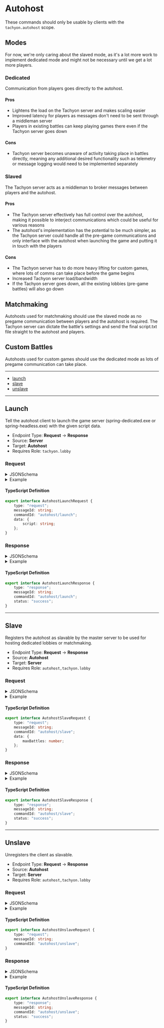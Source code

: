 <!-- THIS FILE IS AUTOMATICALLY GENERATED, PLEASE DO NOT EDIT IT MANUALLY -->

# Autohost

These commands should only be usable by clients with the `tachyon.autohost` scope.

## Modes

For now, we're only caring about the slaved mode, as it's a lot more work to implement dedicated mode and might not be necessary until we get a lot more players.

### Dedicated

Communication from players goes directly to the autohost.

#### Pros

-   Lightens the load on the Tachyon server and makes scaling easier
-   Improved latency for players as messages don't need to be sent through a middleman server
-   Players in existing battles can keep playing games there even if the Tachyon server goes down

#### Cons

-   Tachyon server becomes unaware of activity taking place in battles directly, meaning any additional desired functionality such as telemetry or message logging would need to be implemented separately

### Slaved

The Tachyon server acts as a middleman to broker messages between players and the autohost.

#### Pros

-   The Tachyon server effectively has full control over the autohost, making it possible to interject communications which could be useful for various reasons
-   The autohost's implementation has the potential to be much simpler, as the Tachyon server could handle all the pre-game communications and only interface with the autohost when launching the game and putting it in touch with the players

#### Cons

-   The Tachyon server has to do more heavy lifting for custom games, where lots of comms can take place before the game begins
-   Increased Tachyon server load/bandwidth
-   If the Tachyon server goes down, all the existing lobbies (pre-game battles) will also go down

## Matchmaking

Autohosts used for matchmaking should use the slaved mode as no pregame communication between players and the autohost is required. The Tachyon server can dictate the battle's settings and send the final script.txt file straight to the autohost and players.

## Custom Battles

Autohosts used for custom games should use the dedicated mode as lots of pregame communication can take place.

---
- [launch](#launch)
- [slave](#slave)
- [unslave](#unslave)
---

## Launch

Tell the autohost client to launch the game server (spring-dedicated.exe or spring-headless.exe) with the given script data.

- Endpoint Type: **Request** -> **Response**
- Source: **Server**
- Target: **Autohost**
- Requires Role: `tachyon.lobby`

### Request

<details>
<summary>JSONSchema</summary>

```json
{
    "$id": "autohost/launch/request",
    "scopes": [
        "tachyon.lobby"
    ],
    "type": "object",
    "properties": {
        "type": {
            "const": "request",
            "type": "string"
        },
        "messageId": {
            "type": "string"
        },
        "commandId": {
            "const": "autohost/launch",
            "type": "string"
        },
        "data": {
            "type": "object",
            "properties": {
                "script": {
                    "type": "string"
                }
            },
            "required": [
                "script"
            ]
        }
    },
    "required": [
        "type",
        "messageId",
        "commandId",
        "data"
    ]
}
```

</details>

<details>
<summary>Example</summary>

```json
{
    "type": "request",
    "messageId": "ipsum",
    "commandId": "autohost/launch",
    "data": {
        "script": "ipsum"
    }
}
```
</details>

#### TypeScript Definition
```ts
export interface AutohostLaunchRequest {
    type: "request";
    messageId: string;
    commandId: "autohost/launch";
    data: {
        script: string;
    };
}

```
### Response

<details>
<summary>JSONSchema</summary>

```json
{
    "$id": "autohost/launch/response",
    "scopes": [
        "tachyon.lobby"
    ],
    "anyOf": [
        {
            "type": "object",
            "properties": {
                "type": {
                    "const": "response",
                    "type": "string"
                },
                "messageId": {
                    "type": "string"
                },
                "commandId": {
                    "const": "autohost/launch",
                    "type": "string"
                },
                "status": {
                    "const": "success",
                    "type": "string"
                }
            },
            "required": [
                "type",
                "messageId",
                "commandId",
                "status"
            ]
        },
        {
            "type": "object",
            "properties": {
                "type": {
                    "const": "response",
                    "type": "string"
                },
                "messageId": {
                    "type": "string"
                },
                "commandId": {
                    "const": "autohost/launch",
                    "type": "string"
                },
                "status": {
                    "const": "failed",
                    "type": "string"
                },
                "reason": {
                    "const": "invalid_script",
                    "type": "string"
                }
            },
            "required": [
                "type",
                "messageId",
                "commandId",
                "status",
                "reason"
            ]
        },
        {
            "type": "object",
            "properties": {
                "type": {
                    "const": "response",
                    "type": "string"
                },
                "messageId": {
                    "type": "string"
                },
                "commandId": {
                    "const": "autohost/launch",
                    "type": "string"
                },
                "status": {
                    "const": "failed",
                    "type": "string"
                },
                "reason": {
                    "const": "server_already_running",
                    "type": "string"
                }
            },
            "required": [
                "type",
                "messageId",
                "commandId",
                "status",
                "reason"
            ]
        },
        {
            "type": "object",
            "properties": {
                "type": {
                    "const": "response",
                    "type": "string"
                },
                "messageId": {
                    "type": "string"
                },
                "commandId": {
                    "const": "autohost/launch",
                    "type": "string"
                },
                "status": {
                    "const": "failed",
                    "type": "string"
                },
                "reason": {
                    "const": "server_failed_to_start",
                    "type": "string"
                }
            },
            "required": [
                "type",
                "messageId",
                "commandId",
                "status",
                "reason"
            ]
        },
        {
            "type": "object",
            "properties": {
                "type": {
                    "const": "response",
                    "type": "string"
                },
                "messageId": {
                    "type": "string"
                },
                "commandId": {
                    "const": "autohost/launch",
                    "type": "string"
                },
                "status": {
                    "const": "failed",
                    "type": "string"
                },
                "reason": {
                    "const": "internal_error",
                    "type": "string"
                }
            },
            "required": [
                "type",
                "messageId",
                "commandId",
                "status",
                "reason"
            ]
        },
        {
            "type": "object",
            "properties": {
                "type": {
                    "const": "response",
                    "type": "string"
                },
                "messageId": {
                    "type": "string"
                },
                "commandId": {
                    "const": "autohost/launch",
                    "type": "string"
                },
                "status": {
                    "const": "failed",
                    "type": "string"
                },
                "reason": {
                    "const": "unauthorized",
                    "type": "string"
                }
            },
            "required": [
                "type",
                "messageId",
                "commandId",
                "status",
                "reason"
            ]
        },
        {
            "type": "object",
            "properties": {
                "type": {
                    "const": "response",
                    "type": "string"
                },
                "messageId": {
                    "type": "string"
                },
                "commandId": {
                    "const": "autohost/launch",
                    "type": "string"
                },
                "status": {
                    "const": "failed",
                    "type": "string"
                },
                "reason": {
                    "const": "invalid_request",
                    "type": "string"
                }
            },
            "required": [
                "type",
                "messageId",
                "commandId",
                "status",
                "reason"
            ]
        },
        {
            "type": "object",
            "properties": {
                "type": {
                    "const": "response",
                    "type": "string"
                },
                "messageId": {
                    "type": "string"
                },
                "commandId": {
                    "const": "autohost/launch",
                    "type": "string"
                },
                "status": {
                    "const": "failed",
                    "type": "string"
                },
                "reason": {
                    "const": "command_unimplemented",
                    "type": "string"
                }
            },
            "required": [
                "type",
                "messageId",
                "commandId",
                "status",
                "reason"
            ]
        }
    ]
}
```

</details>

<details>
<summary>Example</summary>

```json
{
    "type": "response",
    "messageId": "fugiat",
    "commandId": "autohost/launch",
    "status": "success"
}
```
</details>

#### TypeScript Definition
```ts
export interface AutohostLaunchResponse {
    type: "response";
    messageId: string;
    commandId: "autohost/launch";
    status: "success";
}

```
---

## Slave

Registers the autohost as slavable by the master server to be used for hosting dedicated lobbies or matchmaking.

- Endpoint Type: **Request** -> **Response**
- Source: **Autohost**
- Target: **Server**
- Requires Role: `autohost,tachyon.lobby`

### Request

<details>
<summary>JSONSchema</summary>

```json
{
    "$id": "autohost/slave/request",
    "scopes": [
        "autohost",
        "tachyon.lobby"
    ],
    "type": "object",
    "properties": {
        "type": {
            "const": "request",
            "type": "string"
        },
        "messageId": {
            "type": "string"
        },
        "commandId": {
            "const": "autohost/slave",
            "type": "string"
        },
        "data": {
            "type": "object",
            "properties": {
                "maxBattles": {
                    "minimum": 1,
                    "default": 4,
                    "type": "integer"
                }
            },
            "required": [
                "maxBattles"
            ]
        }
    },
    "required": [
        "type",
        "messageId",
        "commandId",
        "data"
    ]
}
```

</details>

<details>
<summary>Example</summary>

```json
{
    "type": "request",
    "messageId": "ea",
    "commandId": "autohost/slave",
    "data": {
        "maxBattles": 4
    }
}
```
</details>

#### TypeScript Definition
```ts
export interface AutohostSlaveRequest {
    type: "request";
    messageId: string;
    commandId: "autohost/slave";
    data: {
        maxBattles: number;
    };
}

```
### Response

<details>
<summary>JSONSchema</summary>

```json
{
    "$id": "autohost/slave/response",
    "scopes": [
        "autohost",
        "tachyon.lobby"
    ],
    "anyOf": [
        {
            "type": "object",
            "properties": {
                "type": {
                    "const": "response",
                    "type": "string"
                },
                "messageId": {
                    "type": "string"
                },
                "commandId": {
                    "const": "autohost/slave",
                    "type": "string"
                },
                "status": {
                    "const": "success",
                    "type": "string"
                }
            },
            "required": [
                "type",
                "messageId",
                "commandId",
                "status"
            ]
        },
        {
            "type": "object",
            "properties": {
                "type": {
                    "const": "response",
                    "type": "string"
                },
                "messageId": {
                    "type": "string"
                },
                "commandId": {
                    "const": "autohost/slave",
                    "type": "string"
                },
                "status": {
                    "const": "failed",
                    "type": "string"
                },
                "reason": {
                    "const": "internal_error",
                    "type": "string"
                }
            },
            "required": [
                "type",
                "messageId",
                "commandId",
                "status",
                "reason"
            ]
        },
        {
            "type": "object",
            "properties": {
                "type": {
                    "const": "response",
                    "type": "string"
                },
                "messageId": {
                    "type": "string"
                },
                "commandId": {
                    "const": "autohost/slave",
                    "type": "string"
                },
                "status": {
                    "const": "failed",
                    "type": "string"
                },
                "reason": {
                    "const": "unauthorized",
                    "type": "string"
                }
            },
            "required": [
                "type",
                "messageId",
                "commandId",
                "status",
                "reason"
            ]
        },
        {
            "type": "object",
            "properties": {
                "type": {
                    "const": "response",
                    "type": "string"
                },
                "messageId": {
                    "type": "string"
                },
                "commandId": {
                    "const": "autohost/slave",
                    "type": "string"
                },
                "status": {
                    "const": "failed",
                    "type": "string"
                },
                "reason": {
                    "const": "invalid_request",
                    "type": "string"
                }
            },
            "required": [
                "type",
                "messageId",
                "commandId",
                "status",
                "reason"
            ]
        },
        {
            "type": "object",
            "properties": {
                "type": {
                    "const": "response",
                    "type": "string"
                },
                "messageId": {
                    "type": "string"
                },
                "commandId": {
                    "const": "autohost/slave",
                    "type": "string"
                },
                "status": {
                    "const": "failed",
                    "type": "string"
                },
                "reason": {
                    "const": "command_unimplemented",
                    "type": "string"
                }
            },
            "required": [
                "type",
                "messageId",
                "commandId",
                "status",
                "reason"
            ]
        }
    ]
}
```

</details>

<details>
<summary>Example</summary>

```json
{
    "type": "response",
    "messageId": "quis",
    "commandId": "autohost/slave",
    "status": "success"
}
```
</details>

#### TypeScript Definition
```ts
export interface AutohostSlaveResponse {
    type: "response";
    messageId: string;
    commandId: "autohost/slave";
    status: "success";
}

```
---

## Unslave

Unregisters the client as slavable.

- Endpoint Type: **Request** -> **Response**
- Source: **Autohost**
- Target: **Server**
- Requires Role: `autohost,tachyon.lobby`

### Request

<details>
<summary>JSONSchema</summary>

```json
{
    "$id": "autohost/unslave/request",
    "scopes": [
        "autohost",
        "tachyon.lobby"
    ],
    "type": "object",
    "properties": {
        "type": {
            "const": "request",
            "type": "string"
        },
        "messageId": {
            "type": "string"
        },
        "commandId": {
            "const": "autohost/unslave",
            "type": "string"
        }
    },
    "required": [
        "type",
        "messageId",
        "commandId"
    ]
}
```

</details>

<details>
<summary>Example</summary>

```json
{
    "type": "request",
    "messageId": "Ut",
    "commandId": "autohost/unslave"
}
```
</details>

#### TypeScript Definition
```ts
export interface AutohostUnslaveRequest {
    type: "request";
    messageId: string;
    commandId: "autohost/unslave";
}

```
### Response

<details>
<summary>JSONSchema</summary>

```json
{
    "$id": "autohost/unslave/response",
    "scopes": [
        "autohost",
        "tachyon.lobby"
    ],
    "anyOf": [
        {
            "type": "object",
            "properties": {
                "type": {
                    "const": "response",
                    "type": "string"
                },
                "messageId": {
                    "type": "string"
                },
                "commandId": {
                    "const": "autohost/unslave",
                    "type": "string"
                },
                "status": {
                    "const": "success",
                    "type": "string"
                }
            },
            "required": [
                "type",
                "messageId",
                "commandId",
                "status"
            ]
        },
        {
            "type": "object",
            "properties": {
                "type": {
                    "const": "response",
                    "type": "string"
                },
                "messageId": {
                    "type": "string"
                },
                "commandId": {
                    "const": "autohost/unslave",
                    "type": "string"
                },
                "status": {
                    "const": "failed",
                    "type": "string"
                },
                "reason": {
                    "const": "internal_error",
                    "type": "string"
                }
            },
            "required": [
                "type",
                "messageId",
                "commandId",
                "status",
                "reason"
            ]
        },
        {
            "type": "object",
            "properties": {
                "type": {
                    "const": "response",
                    "type": "string"
                },
                "messageId": {
                    "type": "string"
                },
                "commandId": {
                    "const": "autohost/unslave",
                    "type": "string"
                },
                "status": {
                    "const": "failed",
                    "type": "string"
                },
                "reason": {
                    "const": "unauthorized",
                    "type": "string"
                }
            },
            "required": [
                "type",
                "messageId",
                "commandId",
                "status",
                "reason"
            ]
        },
        {
            "type": "object",
            "properties": {
                "type": {
                    "const": "response",
                    "type": "string"
                },
                "messageId": {
                    "type": "string"
                },
                "commandId": {
                    "const": "autohost/unslave",
                    "type": "string"
                },
                "status": {
                    "const": "failed",
                    "type": "string"
                },
                "reason": {
                    "const": "invalid_request",
                    "type": "string"
                }
            },
            "required": [
                "type",
                "messageId",
                "commandId",
                "status",
                "reason"
            ]
        },
        {
            "type": "object",
            "properties": {
                "type": {
                    "const": "response",
                    "type": "string"
                },
                "messageId": {
                    "type": "string"
                },
                "commandId": {
                    "const": "autohost/unslave",
                    "type": "string"
                },
                "status": {
                    "const": "failed",
                    "type": "string"
                },
                "reason": {
                    "const": "command_unimplemented",
                    "type": "string"
                }
            },
            "required": [
                "type",
                "messageId",
                "commandId",
                "status",
                "reason"
            ]
        }
    ]
}
```

</details>

<details>
<summary>Example</summary>

```json
{
    "type": "response",
    "messageId": "dolore",
    "commandId": "autohost/unslave",
    "status": "success"
}
```
</details>

#### TypeScript Definition
```ts
export interface AutohostUnslaveResponse {
    type: "response";
    messageId: string;
    commandId: "autohost/unslave";
    status: "success";
}

```
